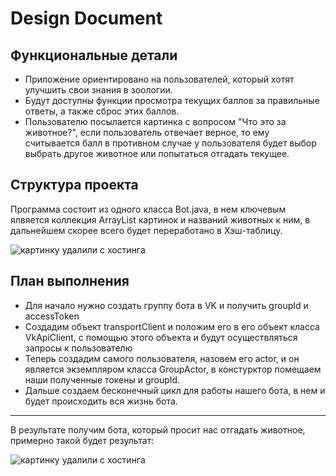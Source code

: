 # Design Document
## Функциональные детали
- Приложение ориентировано на пользователей, который хотят улучшить свои знания в зоологии.
- Будут доступны функции просмотра текущих баллов за правильные ответы, а также сброс этих баллов.
- Пользователю посылается картинка с вопросом "Что это за животное?", если пользователь отвечает верное, то ему считывается балл в противном случае у пользователя будет выбор выбрать другое животное или попытаться отгадать текущее.

## Структура проекта
Программа состоит из одного класса Bot.java, в нем ключевым ялвяется коллекция ArrayList картинок и названий животных к ним, в дальнейшем скорее всего будет переработано в Хэш-таблицу.

![картинку удалили с хостинга](https://i.ibb.co/tYWRdbg/uml.png)
## План выполнения
- Для начало нужно создать группу бота в VK и получить groupId и accessToken
- Создадим объект transportClient и положим его в его объект класса VkApiClient, с помощью этого объекта и будут осуществляться запросы к пользователю
- Теперь создадим самого пользователя, назовем его actor, и он является экземпляром класса GroupActor, в констурктор помещаем наши полученные токены и groupId.
- Дальше создаем бесконечный цикл для работы нашего бота, в нем и будет происходить вся жизнь бота.
-----------------------------
В результате получим бота, который просит нас отгадать животное, примерно такой будет результат:

![картинку удалили с хостинга](https://i.ibb.co/48sP70f/picture.png)
